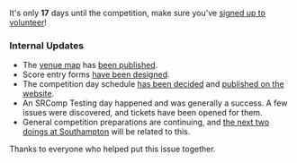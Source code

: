 It's only **17** days until the competition, make sure you've [signed up to volunteer][list-volunteer-survey]!

### Internal Updates

- The [venue map][list-venue-map] has [been published][gerrit-venue-map].
- Score entry forms [have been designed][trac-score-entry-forms].
- The competition day schedule [has been decided][trac-day-schedule] and [published on the website][gerrit-day-schedule].
- An SRComp Testing day happened and was generally a success. A few issues were discovered, and tickets have been opened for them.
- General competition preparations are continuing, and [the next two doings at Southampton][list-soton-activities] will be related to this.

Thanks to everyone who helped put this issue together.

[list-volunteer-survey]: https://groups.google.com/d/topic/srobo/U2avfua2LVg/discussion
[list-venue-map]: https://groups.google.com/d/topic/srobo/2y6lgCOC4Kw/discussion
[gerrit-venue-map]: https://www.studentrobotics.org/gerrit/2318
[trac-score-entry-forms]: https://www.studentrobotics.org/trac/ticket/2740
[trac-day-schedule]: https://www.studentrobotics.org/trac/ticket/2697
[gerrit-day-schedule]: https://www.studentrobotics.org/gerrit/2314
[list-soton-activities]: https://groups.google.com/d/topic/srobo/pXWYDViv9H8/discussion
